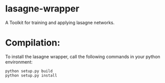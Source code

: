 lasagne-wrapper
===============

A Toolkit for training and applying lasagne networks.

# Compilation: 
To install the lasagne wrapper, call the following commands in your python environment:
```
python setup.py build
python setup.py install
```